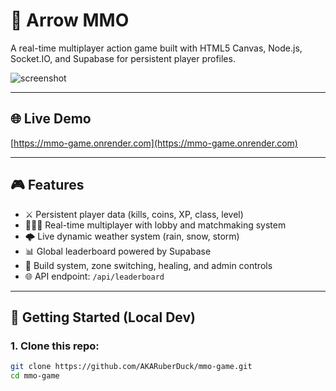 # 🏹 Arrow MMO

A real-time multiplayer action game built with HTML5 Canvas, Node.js, Socket.IO, and Supabase for persistent player profiles.

![screenshot](https://user-images.githubusercontent.com/00000000/placeholder.png)

---

## 🌐 Live Demo  
[https://mmo-game.onrender.com](https://mmo-game.onrender.com)

---

## 🎮 Features

- ⚔️ Persistent player data (kills, coins, XP, class, level)
- 🧑‍🤝‍🧑 Real-time multiplayer with lobby and matchmaking system
- 🌩️ Live dynamic weather system (rain, snow, storm)
- 📊 Global leaderboard powered by Supabase
- 🧰 Build system, zone switching, healing, and admin controls
- 🌐 API endpoint: `/api/leaderboard`

---

## 🚀 Getting Started (Local Dev)

### 1. Clone this repo:

```bash
git clone https://github.com/AKARuberDuck/mmo-game.git
cd mmo-game
